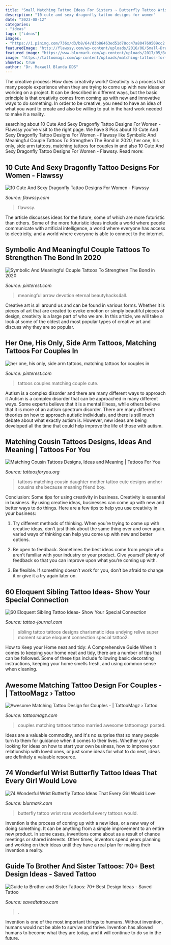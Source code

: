```yaml
---
title: "Small Matching Tattoo Ideas For Sisters ~ Butterfly Tattoo Wrist Rose Wonderful Every Tattoos Would"
description: "10 cute and sexy dragonfly tattoo designs for women"
date: "2023-08-12"
categories:
- "ideas"
tags: ["ideas"]
images:
- "https://i.pinimg.com/736x/d3/b8/64/d3b86463ed51d78cc47a804769509cc2.jpg"
featuredImage: "http://flawssy.com/wp-content/uploads/2016/06/Small-Dragonfly-Tattoo-Designs.jpg"
featured_image: "https://www.blurmark.com/wp-content/uploads/2017/05/Butterfly-With-Rose.jpg"
image: "https://tattoomagz.com/wp-content/uploads/matching-tattoos-for-married-couples-1d-requests-53115.jpg"
ShowToc: true
author: "Dr. Maxwell Blanda DDS"
---
```



The creative process: How does creativity work?
Creativity is a process that many people experience when they are trying to come up with new ideas or working on a project. It can be described in different ways, but the basic principle is that creativity comes from coming up with new and innovative ways to do something. In order to be creative, you need to have an idea of what you want to create and also be willing to put in the hard work needed to make it a reality.

	

		
searching about 10 Cute And Sexy Dragonfly Tattoo Designs For Women - Flawssy you've visit to the right page. We have 8 Pics about 10 Cute And Sexy Dragonfly Tattoo Designs For Women - Flawssy like Symbolic And Meaningful Couple Tattoos To Strengthen The Bond in 2020, her one, his only, side arm tattoos, matching tattoos for couples in and also 10 Cute And Sexy Dragonfly Tattoo Designs For Women - Flawssy. Read more:
		
    
## 10 Cute And Sexy Dragonfly Tattoo Designs For Women - Flawssy

<img loading=lazy src="http://flawssy.com/wp-content/uploads/2016/06/Small-Dragonfly-Tattoo-Designs.jpg" onerror="this.onerror=null;this.src='https://tse3.mm.bing.net/th?id=OIP.EGgwzAuPPKay3-hDMlHtwwHaJ6&amp;pid=15.1';" alt="10 Cute And Sexy Dragonfly Tattoo Designs For Women - Flawssy">

_Source: flawssy.com_

>flawssy. 

	

The article discusses ideas for the future, some of which are more futuristic than others. Some of the more futuristic ideas include a world where people communicate with artificial intelligence, a world where everyone has access to electricity, and a world where everyone is able to connect to the internet.

    
## Symbolic And Meaningful Couple Tattoos To Strengthen The Bond In 2020

<img loading=lazy src="https://i.pinimg.com/736x/6b/a9/1e/6ba91e125ca6f6330128d7a715b3874c.jpg" onerror="this.onerror=null;this.src='https://tse4.mm.bing.net/th?id=OIP.qrsAxvhu9uttQ40ZCTgY5wHaLG&amp;pid=15.1';" alt="Symbolic And Meaningful Couple Tattoos To Strengthen The Bond in 2020">

_Source: pinterest.com_

>meaningful arrow devotion eternal beautyhacks4all. 

	

Creative art is all around us and can be found in various forms. Whether it is pieces of art that are created to evoke emotion or simply beautiful pieces of design, creativity is a large part of who we are. In this article, we will take a look at some of the oldest and most popular types of creative art and discuss why they are so popular.

    
## Her One, His Only, Side Arm Tattoos, Matching Tattoos For Couples In

<img loading=lazy src="https://i.pinimg.com/736x/d3/b8/64/d3b86463ed51d78cc47a804769509cc2.jpg" onerror="this.onerror=null;this.src='https://tse2.mm.bing.net/th?id=OIP.1rZY_U4VTX1Im0CGmR1jSQHaGi&amp;pid=15.1';" alt="her one, his only, side arm tattoos, matching tattoos for couples in">

_Source: pinterest.com_

>tattoos couples matching couple cute. 

	

Autism is a complex disorder and there are many different ways to approach it
Autism is a complex disorder that can be approached in many different ways. Some experts believe that it is a mental illness, while others believe that it is more of an autism spectrum disorder. There are many different theories on how to approach autistic individuals, and there is still much debate about what exactly autism is. However, new ideas are being developed all the time that could help improve the life of those with autism.

    
## Matching Cousin Tattoos Designs, Ideas And Meaning | Tattoos For You

<img loading=lazy src="https://www.tattoosforyou.org/wp-content/uploads/2017/06/Cute-Matching-Cousin-Tattoos.jpg" onerror="this.onerror=null;this.src='https://tse3.mm.bing.net/th?id=OIP.NYN1FruH09JeyuX5DjQrKAHaJ4&amp;pid=15.1';" alt="Matching Cousin Tattoos Designs, Ideas and Meaning | Tattoos For You">

_Source: tattoosforyou.org_

>tattoos matching cousin daughter mother tattoo cute designs anchor cousins she because meaning friend boy. 

	

Conclusion: Some tips for using creativity in business.
Creativity is essential in business. By using creative ideas, businesses can come up with new and better ways to do things. Here are a few tips to help you use creativity in your business:
1. Try different methods of thinking. When you’re trying to come up with creative ideas, don’t just think about the same thing over and over again. varied ways of thinking can help you come up with new and better options.

2. Be open to feedback. Sometimes the best ideas come from people who aren’t familiar with your industry or your product. Give yourself plenty of feedback so that you can improve upon what you’re coming up with.

3. Be flexible. If something doesn’t work for you, don’t be afraid to change it or give it a try again later on.

    
## 60 Eloquent Sibling Tattoo Ideas- Show Your Special Connection

<img loading=lazy src="https://tattoo-journal.com/wp-content/uploads/2016/09/sibling-tattoo2-650x650.jpg" onerror="this.onerror=null;this.src='https://tse3.mm.bing.net/th?id=OIP.ucRCQLsQiBPkjKvAazEtngHaHa&amp;pid=15.1';" alt="60 Eloquent Sibling Tattoo Ideas- Show Your Special Connection">

_Source: tattoo-journal.com_

>sibling tattoo tattoos designs charismatic idea undying relive super moment source eloquent connection special tattoo2. 

	

How to Keep your Home neat and tidy: A Comprehensive Guide
When it comes to keeping your home neat and tidy, there are a number of tips that can be followed. Some of these tips include following basic decorating instructions, keeping your home smells fresh, and using common sense when cleaning.

    
## Awesome Matching Tattoo Design For Couples - | TattooMagz › Tattoo

<img loading=lazy src="https://tattoomagz.com/wp-content/uploads/matching-tattoos-for-married-couples-1d-requests-53115.jpg" onerror="this.onerror=null;this.src='https://tse2.mm.bing.net/th?id=OIP.dmI2_WyRfDEA1e7O2MiNQQHaKn&amp;pid=15.1';" alt="Awesome Matching Tattoo Design for Couples - | TattooMagz › Tattoo">

_Source: tattoomagz.com_

>couples matching tattoos tattoo married awesome tattoomagz posted. 

	

Ideas are a valuable commodity, and it's no surprise that so many people turn to them for guidance when it comes to their lives. Whether you're looking for ideas on how to start your own business, how to improve your relationship with loved ones, or just some ideas for what to do next, ideas are definitely a valuable resource.

    
## 74 Wonderful Wrist Butterfly Tattoo Ideas That Every Girl Would Love

<img loading=lazy src="https://www.blurmark.com/wp-content/uploads/2017/05/Butterfly-With-Rose.jpg" onerror="this.onerror=null;this.src='https://tse3.mm.bing.net/th?id=OIP.a7MTurwDx1Jnzzh32doJOwHaJ4&amp;pid=15.1';" alt="74 Wonderful Wrist Butterfly Tattoo Ideas That Every Girl Would Love">

_Source: blurmark.com_

>butterfly tattoo wrist rose wonderful every tattoos would. 

	

Invention is the process of coming up with a new idea, or a new way of doing something. It can be anything from a simple improvement to an entire new product. In some cases, inventions come about as a result of chance meetings or shared interests. Other times, inventors spend years planning and working on their ideas until they have a real plan for making their invention a reality.

    
## Guide To Brother And Sister Tattoos: 70+ Best Design Ideas - Saved Tattoo

<img loading=lazy src="https://www.savedtattoo.com/wp-content/uploads/2021/06/Cartoon-Tattoos-2.jpg" onerror="this.onerror=null;this.src='https://tse1.mm.bing.net/th?id=OIP.gy5718IoLbEFnCjqYalLnQHaHa&amp;pid=15.1';" alt="Guide to Brother and Sister Tattoos: 70+ Best Design Ideas - Saved Tattoo">

_Source: savedtattoo.com_

>. 

	

Invention is one of the most important things to humans. Without invention, humans would not be able to survive and thrive. Invention has allowed humans to become what they are today, and it will continue to do so in the future.

